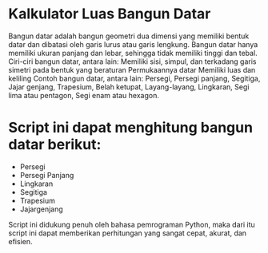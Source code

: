# Kalkulator Luas Bangun Datar

  Bangun datar adalah bangun geometri dua dimensi yang memiliki bentuk datar dan dibatasi oleh garis lurus atau garis lengkung. Bangun datar hanya memiliki ukuran panjang dan lebar, sehingga tidak memiliki tinggi dan tebal. 
Ciri-ciri bangun datar, antara lain:
Memiliki sisi, simpul, dan terkadang garis simetri pada bentuk yang beraturan
Permukaannya datar
Memiliki luas dan keliling 
Contoh bangun datar, antara lain:
Persegi, Persegi panjang, Segitiga, Jajar genjang, Trapesium, Belah ketupat, Layang-layang, Lingkaran, Segi lima atau pentagon, Segi enam atau hexagon. 


# Script ini dapat menghitung bangun datar berikut:
- Persegi
- Persegi Panjang
- Lingkaran
- Segitiga
- Trapesium
- Jajargenjang


Script ini didukung penuh oleh bahasa pemrograman Python, maka dari itu script ini dapat memberikan perhitungan yang sangat cepat, akurat, dan efisien.
